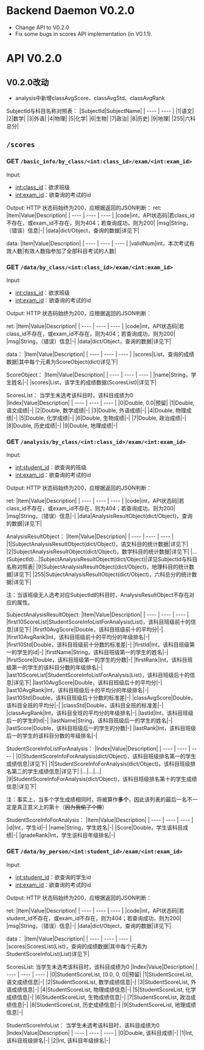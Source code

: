 # Backend Daemon V0.2.0

- Change API to V0.2.0
- Fix some bugs in scores API implementation (in V0.1.1).

# API V0.2.0

## V0.2.0改动
- analysis中新增classAvgScore、classAvgStd、classAvgRank

SubjectId与科目名称对照表：
|SubjectId|SubjectName|
|  ----  | ----  |
|1|语文|
|2|数学|
|3|外语|
|4|物理|
|5|化学|
|6|生物|
|7|政治|
|8|历史|
|9|地理|
|255|六科总分|

## `/scores`
### GET `/basic_info/by_class/<int:class_id>/exam/<int:exam_id>`
Input:
- <int:class_id>：欲求班级
- <int:exam_id>：欲查询的考试的id

Output:
HTTP 状态码始终为200，应根据返回的JSON判断：
ret:
|Item|Value|Description|
|  ----  | ----  | ---- |
|code|int，API状态码|若class_id不存在，或exam_id不存在，则为404；若查询成功，则为200|
|msg|String，（错误）信息|-|
|data|dict/Object，查询的数据|详见下|

data:
|Item|Value|Description|
|  ----  | ----  | ---- |
|validNum|int，本次考试有效人数|有效人数指参加了全部科目考试的人数|

### GET `/data/by_class/<int:class_id>/exam/<int:exam_id>`
Input:
- <int:class_id>：欲求班级
- <int:exam_id>：欲查询的考试的id

Output:
HTTP 状态码始终为200，应根据返回的JSON判断：

ret:
|Item|Value|Description|
|  ----  | ----  | ---- |
|code|int，API状态码|若class_id不存在，或exam_id不存在，则为404；若查询成功，则为200|
|msg|String，（错误）信息|-|
|data|dict/Object，查询的数据|详见下|

data：
|Item|Value|Description|
|  ----  | ----  | ---- |
|scores|List，查询的成绩数据|其中每个元素为ScoreObject(dict)详见下|

ScoreObject：
|Item|Value|Description|
|  ----  | ----  | ---- |
|name|String，学生姓名|-|
|scores|List，该学生的成绩数据(ScoresList)|详见下|

ScoresList：
当学生未选考该科目时，该科目成绩为0
|Index|Value|Description|
|  ----  | ----  | ---- |
|0|Double, 0.0|预留|
|1|Double, 语文成绩|-|
|2|Double, 数学成绩|-|
|3|Double, 外语成绩|-|
|4|Double, 物理成绩|-|
|5|Double, 化学成绩|-|
|6|Double, 生物成绩|-|
|7|Double, 政治成绩|-|
|8|Double, 历史成绩|-|
|9|Double, 地理成绩|-|

### GET `/analysis/by_class/<int:class_id>/exam/<int:exam_id>`
Input:
- <int:student_id>：欲查询的班级
- <int:exam_id>：欲查询的考试的id

Output:
HTTP 状态码始终为200，应根据返回的JSON判断：

ret:
|Item|Value|Description|
|  ----  | ----  | ---- |
|code|int，API状态码|若class_id不存在，或exam_id不存在，则为404；若查询成功，则为200|
|msg|String，（错误）信息|-|
|data|AnalysisResultObject(dict/Object)，查询的数据|详见下|

AnalysisResultObject：
|Item|Value|Description|
|  ----  | ----  | ---- |
|1|SubjectAnalysisResultObject(dict/Object)，语文科目的统计数据|详见下|
|2|SubjectAnalysisResultObject(dict/Object)，数学科目的统计数据|详见下|
|...(SubjectId)...|SubjectAnalysisResultObjectt(dict/Object)|详见SubjectId与科目名称对照表|
|9|SubjectAnalysisResultObject(dict/Object)，地理科目的统计数据|详见下|
|255|SubjectAnalysisResultObject(dict/Object)，六科总分的统计数据|详见下|

注：当该班级无人选考对应SubjectId的科目时，AnalysisResultObject不存在对应的属性。

SubjectAnalysisResultObject:
|Item|Value|Description|
|  ----  | ----  | ---- |
|first10ScoreList|StudentScoreInfoListForAnalysis(List)，该科目班级前十的信息|详见下|
|first10AvgScore|Double，该科目班级前十的平均分|-|
|first10AvgRank|Int，该科目班级前十的平均分的年级排名|-|
|first10Std|Double，该科目班级前十分数的标准差|-|
|firstId|Int，该科目班级第一的学生的id|-|
|firstName|String，该科目班级第一的学生的姓名|-|
|firstScore|Double，该科目班级第一的学生的分数|-|
|firstRank|Int，该科目班级第一的学生的该科目分数的年级排名|-|
|last10ScoreList|StudentScoreInfoListForAnalysis(List)，该科目班级后十的信息|详见下|
|last10AvgScore|Double，该科目班级后十的平均分|-|
|last10AvgRank|Int，该科目班级后十的平均分的年级排名|-|
|last10Std|Double，该科目班级后十分数的标准差|-|
|classAvgScore|Double，该科目全班的平均分|-|
|classStd|Double，该科目全班的标准差|-|
|classAvgRank|Int，该科目全班的平均分的年级排名|-|
|lastId|Int，该科目班级后一的学生的id|-|
|lastName|String，该科目班级后一的学生的姓名|-|
|lastScore|Double，该科目班级后一的学生的分数|-|
|lastRank|Int，该科目班级后一的学生的该科目分数的年级排名|-|

StudentScoreInfoListForAnalysis：
|Index|Value|Description|
|  ----  | ----  | ---- |
|0|StudentScoreInfoForAnalysis(dict/Object)，该科目班级排名第一的学生成绩信息|详见下|
|1|StudentScoreInfoForAnalysis(dict/Object)，该科目班级排名第二的学生成绩信息|详见下|
|...|...|...|
|9|StudentScoreInfoForAnalysis(dict/Object)，该科目班级排名第十的学生成绩信息|详见下|

注：事实上，当多个学生成绩相同时，将被算作**多个**，因此该列表的最后一名不一定是真正意义上的第十（~~因为我偷了个懒~~）

StudentScoreInfoForAnalysis：
|Item|Value|Description|
|  ----  | ----  | ---- |
|id|Int，学生id|-|
|name|String，学生姓名|-|
|Score|Double，学生该科目成绩|-|
|gradeRank|Int，学生该科目年级排名|-|

### GET `/data/by_person/<int:student_id>/exam/<int:exam_id>`
Input:
- <int:student_id>：欲查询的学生id
- <int:exam_id>：欲查询的考试的id

Output:
HTTP 状态码始终为200，应根据返回的JSON判断：

ret:
|Item|Value|Description|
|  ----  | ----  | ---- |
|code|int，API状态码|若student_id不存在，或exam_id不存在，则为404；若查询成功，则为200|
|msg|String，（错误）信息|-|
|data|dict/Object，查询的数据|详见下|

data：
|Item|Value|Description|
|  ----  | ----  | ---- |
|scores|ScoresList(List)，查询的成绩数据|其中每个元素为StudentScoreInfoList(List)详见下|

ScoresList:
当学生未选考该科目时，该科目成绩为0
|Index|Value|Description|
|  ----  | ----  | ---- |
|0|StudentScoreList, [0.0, 0, 0]|预留|
|1|StudentScoreList, 语文成绩信息|-|
|2|StudentScoreList, 数学成绩信息|-|
|3|StudentScoreList, 外语成绩信息|-|
|4|StudentScoreList, 物理成绩信息|-|
|5|StudentScoreList, 化学成绩信息|-|
|6|StudentScoreList, 生物成绩信息|-|
|7|StudentScoreList, 政治成绩信息|-|
|8|StudentScoreList, 历史成绩信息|-|
|9|StudentScoreList, 地理成绩信息|-|

StudentScoreInfoList：
当学生未选考该科目时，该科目成绩为0
|Index|Value|Description|
|  ----  | ----  | ---- |
|0|Double, 该科目成绩|-|
|1|Int, 该科目班级排名|-|
|2|Int, 该科目年级排名|-|